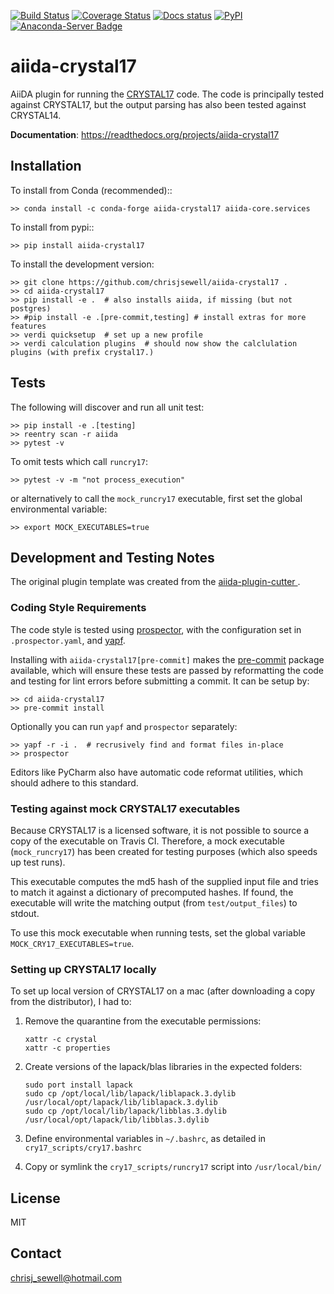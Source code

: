 [![Build Status](https://travis-ci.org/chrisjsewell/aiida-crystal17.svg?branch=master)](https://travis-ci.org/chrisjsewell/aiida-crystal17)
[![Coverage Status](https://coveralls.io/repos/github/chrisjsewell/aiida-crystal17/badge.svg?branch=master)](https://coveralls.io/github/chrisjsewell/aiida-crystal17?branch=master)
[![Docs status](https://readthedocs.org/projects/aiida-crystal17/badge)](http://aiida-crystal17.readthedocs.io/)
[![PyPI](https://img.shields.io/pypi/v/aiida-crystal17.svg)](https://pypi.python.org/pypi/aiida-crystal17/)
[![Anaconda-Server Badge](https://anaconda.org/conda-forge/aiida-crystal17/badges/version.svg)](https://anaconda.org/conda-forge/aiida-crystal17)

# aiida-crystal17

AiiDA plugin for running the [CRYSTAL17](http://www.crystal.unito.it/) code.
The code is principally tested against CRYSTAL17,
but the output parsing has also been tested against CRYSTAL14.

**Documentation**: https://readthedocs.org/projects/aiida-crystal17

## Installation

To install from Conda (recommended)::

```shell
>> conda install -c conda-forge aiida-crystal17 aiida-core.services
```

To install from pypi::

```shell
>> pip install aiida-crystal17
```

To install the development version:

```shell
>> git clone https://github.com/chrisjsewell/aiida-crystal17 .
>> cd aiida-crystal17
>> pip install -e .  # also installs aiida, if missing (but not postgres)
>> #pip install -e .[pre-commit,testing] # install extras for more features
>> verdi quicksetup  # set up a new profile
>> verdi calculation plugins  # should now show the calclulation plugins (with prefix crystal17.)
```

## Tests

The following will discover and run all unit test:

```shell
>> pip install -e .[testing]
>> reentry scan -r aiida
>> pytest -v
```

To omit tests which call `runcry17`:

```shell
>> pytest -v -m "not process_execution"
```

or alternatively to call the `mock_runcry17` executable,
first set the global environmental variable:

```shell
>> export MOCK_EXECUTABLES=true
```

## Development and Testing Notes

The original plugin template was created from the 
[aiida-plugin-cutter
](https://github.com/aiidateam/aiida-plugin-cutter/tree/e614256377a4ac0c03f0ffca1dfe7bd9bb618983).

### Coding Style Requirements

The code style is tested using [prospector](https://prospector.readthedocs.io/en/master/),
with the configuration set in `.prospector.yaml`, and [yapf](https://github.com/google/yapf).

Installing with `aiida-crystal17[pre-commit]` makes the [pre-commit](https://pre-commit.com/)
package available, which will ensure these tests are passed by reformatting the code 
and testing for lint errors before submitting a commit.
It can be setup by:

```shell
>> cd aiida-crystal17
>> pre-commit install
```

Optionally you can run `yapf` and `prospector` separately:

```shell
>> yapf -r -i .  # recrusively find and format files in-place
>> prospector 
```

Editors like PyCharm also have automatic code reformat utilities, which should adhere to this standard.

### Testing against mock CRYSTAL17 executables

Because CRYSTAL17 is a licensed software, it is not possible to source a copy of the executable on Travis CI.
Therefore, a mock executable (`mock_runcry17`) has been created for testing purposes (which also speeds up test runs).

This executable computes the md5 hash of the supplied input file and tries to match it against a dictionary of
precomputed hashes. If found, the executable will write the matching output (from `test/output_files`) to stdout.

To use this mock executable when running tests, set the global variable `MOCK_CRY17_EXECUTABLES=true`.

### Setting up CRYSTAL17 locally

To set up local version of CRYSTAL17 on a mac (after downloading a copy from the distributor), I had to:

1. Remove the quarantine from the executable permissions:

    ```shell
    xattr -c crystal 
    xattr -c properties
    ```

2. Create versions of the lapack/blas libraries in the expected folders:

    ```shell
    sudo port install lapack
    sudo cp /opt/local/lib/lapack/liblapack.3.dylib /usr/local/opt/lapack/lib/liblapack.3.dylib
    sudo cp /opt/local/lib/lapack/libblas.3.dylib /usr/local/opt/lapack/lib/libblas.3.dylib
    ```
    
3. Define environmental variables in `~/.bashrc`, as detailed in `cry17_scripts/cry17.bashrc`
4. Copy or symlink the `cry17_scripts/runcry17` script into `/usr/local/bin/`

## License

MIT

## Contact

chrisj_sewell@hotmail.com
